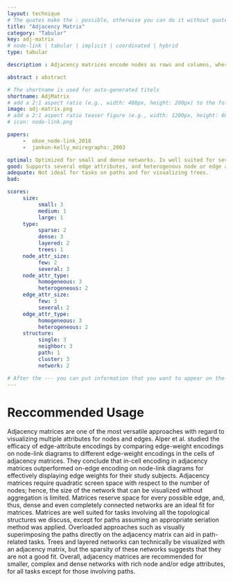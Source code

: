 ```yaml
---
layout: technique
# The quotes make the : possible, otherwise you can do it without quotes
title: "Adjacency Matrix"
category: "Tabular"
key: adj-matrix
# node-link | tabular | implicit | coordinated | hybrid 
type: tabular

description : Adjacency matrices encode nodes as rows and columns, wherease the presence/absence of an edge between two nodes is encoded in the cell where the nodes rows and columns intersect. 

abstract : abstract

# The shortname is used for auto-generated titels
shortname: AdjMatrix
# add a 2:1 aspect ratio (e.g., width: 400px, height: 200px) to the folder /assets/images/papers/
image: adj-matrix.png
# add a 2:1 aspect ratio teaser figure (e.g., width: 1200px, height: 600px) to the folder /assets/images/papers/
# icon: node-link.png

papers:
     -  okoe_node-link_2018
     -  jankun-kelly_moiregraphs:_2003

optimal: Optimized for small and dense networks. Is well suited for several node attributes, preferably of homogenous types.  
good: Supports several edge attributes, and heterogenous node or edge attributes. Can be used for layered or sparse networks.   
adequate: Not ideal for tasks on paths and for visualizing trees. 
bad:

scores:
     size: 
          small: 3
          medium: 1
          large: 1
     type: 
          sparse: 2
          dense: 3
          layered: 2
          trees: 1
     node_attr_size: 
          few: 2
          several: 3
     node_attr_type: 
          homogeneous: 3
          heterogeneous: 2
     edge_attr_size: 
          few: 3
          several: 2
     edge_attr_type: 
          homogeneous: 3
          heterogeneous: 2
     structure: 
          single: 3
          neighbor: 3
          path: 1
          cluster: 3
          network: 2

# After the --- you can put information that you want to appear on the website using markdown formatting or HTML. A good example are acknowledgements, extra references, an erratum, etc.
---
```


# Reccommended Usage

Adjacency matrices are one of the most versatile approaches with regard to visualizing multiple attributes for nodes and edges. Alper et al. studied the efficacy of edge-attribute encodings by comparing edge-weight encodings on node-link diagrams to different edge-weight encodings in the cells of adjacency matrices. They conclude that in-cell encoding in adjacency matrices outperformed on-edge encoding on node-link diagrams for effectively displaying edge weights for their study subjects. Adjacency matrices require quadratic screen space with respect to the number of nodes; hence, the size of the network that can be visualized without aggregation is limited. Matrices reserve space for every possible edge, and, thus, dense and even completely connected networks are an ideal fit for matrices. Matrices are well suited for tasks involving all the topological structures we discuss, except for paths assuming an appropriate seriation method was applied. Overloaded approaches such as visually superimposing the paths directly on the adjacency matrix can aid in path-related tasks. Trees and layered networks can technically be visualized with an adjacency matrix, but the sparsity of these networks suggests that they are not a good fit. Overall, adjacency matrices are recommended for smaller, complex and dense networks with rich node and/or edge attributes, for all tasks except for those involving paths.


